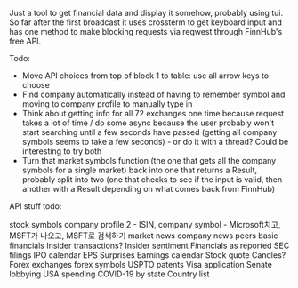 Just a tool to get financial data and display it somehow, probably using tui. So far after the first broadcast it uses crossterm to get keyboard input and has one method to make blocking requests via reqwest through FinnHub's free API.

Todo: 

- Move API choices from top of block 1 to table: use all arrow keys to choose
- Find company automatically instead of having to remember symbol and moving to company profile to manually type in
- Think about getting info for all 72 exchanges one time because request takes a lot of time / do some async because the user probably won't start searching until a few seconds have passed (getting all company symbols seems to take a few seconds) - or do it with a thread? Could be interesting to try both
- Turn that market symbols function (the one that gets all the company symbols for a single market) back into one that returns a Result, probably split into two (one that checks to see if the input is valid, then another with a Result depending on what comes back from FinnHub)

API stuff todo:

stock symbols
company profile 2 - ISIN, company symbol - Microsoft치고, MSFT가 나오고, MSFT로 검색하기
market news
company news
peers
basic financials
Insider transactions?
Insider sentiment
Financials as reported
SEC filings
IPO calendar
EPS Surprises
Earnings calendar
Stock quote
Candles?
Forex exchanges
forex symbols
USPTO patents
Visa application
Senate lobbying
USA spending
COVID-19 by state
Country list